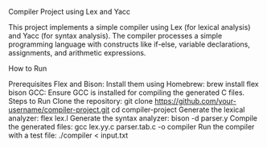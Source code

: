 Compiler Project using Lex and Yacc

This project implements a simple compiler using Lex (for lexical analysis) and Yacc (for syntax analysis).
The compiler processes a simple programming language with constructs like if-else, variable declarations, assignments, and arithmetic expressions.


How to Run

Prerequisites
Flex and Bison: Install them using Homebrew:
brew install flex bison
GCC: Ensure GCC is installed for compiling the generated C files.
Steps to Run
Clone the repository:
git clone https://github.com/your-username/compiler-project.git
cd compiler-project
Generate the lexical analyzer:
flex lex.l
Generate the syntax analyzer:
bison -d parser.y
Compile the generated files:
gcc lex.yy.c parser.tab.c -o compiler
Run the compiler with a test file:
./compiler < input.txt
